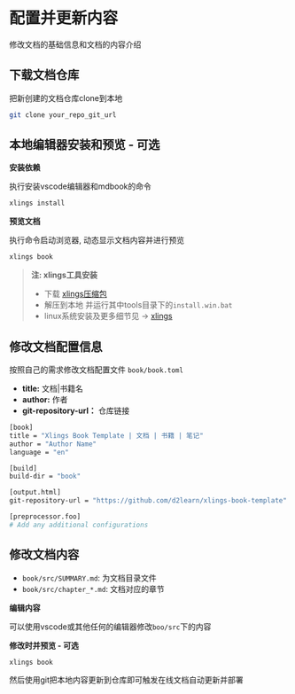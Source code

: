 # 配置并更新内容

修改文档的基础信息和文档的内容介绍

## 下载文档仓库

把新创建的文档仓库clone到本地

```bash
git clone your_repo_git_url
```

## 本地编辑器安装和预览 - **可选**

**安装依赖**

执行安装vscode编辑器和mdbook的命令

```bash
xlings install
```

**预览文档**

执行命令启动浏览器, 动态显示文档内容并进行预览

```bash
xlings book
```

> **注: xlings工具安装**
>
>   - 下载 [xlings压缩包](https://github.com/d2learn/xlings/archive/refs/heads/main.zip)
>   - 解压到本地 并运行其中tools目录下的`install.win.bat`
>   - linux系统安装及更多细节见 -> [xlings](https://github.com/d2learn/xlings)

## 修改文档配置信息

按照自己的需求修改文档配置文件 `book/book.toml`

- **title:** 文档|书籍名
- **author:** 作者
- **git-repository-url：** 仓库链接

```bash
[book]
title = "Xlings Book Template | 文档 | 书籍 | 笔记"
author = "Author Name"
language = "en"

[build]
build-dir = "book"

[output.html]
git-repository-url = "https://github.com/d2learn/xlings-book-template"

[preprocessor.foo]
# Add any additional configurations
```

## 修改文档内容

- `book/src/SUMMARY.md`: 为文档目录文件
- `book/src/chapter_*.md`: 文档对应的章节

**编辑内容**

可以使用vscode或其他任何的编辑器修改`boo/src`下的内容

**修改时并预览 - 可选**

```bash
xlings book
```

然后使用git把本地内容更新到仓库即可触发在线文档自动更新并部署
